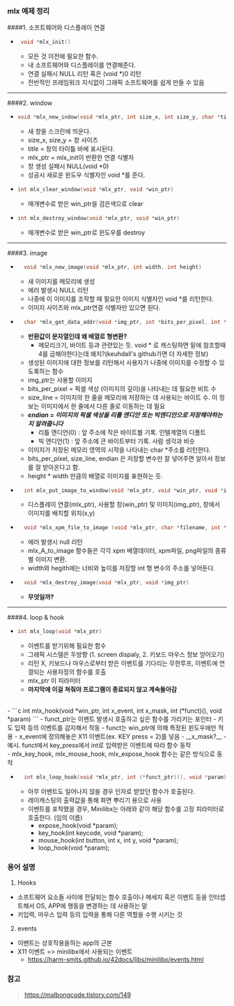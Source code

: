 ### mlx 예제 정리
####1. 소프트웨어와 디스플레이 연결
 - ```c
	void *mlx_init()
   ```
    - 모든 것 이전에 필요한 함수.
    - 내 소프트웨어와 디스플레이를 연결해준다.
    - 연결 실패시 NULL 리턴 혹은 (void *)0 리턴
	- 전반적인 프레임워크 지식없이 그래픽 소프트웨어를 쉽게 만들 수 있음
___
####2. window
  - ```c
  	void *mlx_new_indow(void *mlx_ptr, int size_x, int size_y, char *title)
	```
    - 새 창을 스크린에 띄운다.
    - size_x, size_y = 창 사이즈
    - title = 창의 타이틀 바에 표시된다.
    - mlx_ptr = mlx_init이 반환한 연결 식별자
    - 창 생성 실패시 NULL(void *0)
    - 성공시 새로운 윈도우 식별자인 void *를 준다.
  - ```c
  	int mlx_clear_window(void *mlx_ptr, void *win_ptr)
	```
	- 매개변수로 받은 win_ptr을 검은색으로 clear
  - ```c
  	int mlx_destroy_window(void *mlx_ptr, void *win_ptr)
	``` 
	- 매개변수로 받은 win_ptr로 윈도우를 destroy
___
####3. image
- ```c
	void *mlx_new_image(void *mlx_ptr, int width, int height)
  ```
	- 새 이미지를 메모리에 생성
	- 에러 발생시 NULL 리턴
	- 나중에 이 이미지를 조작할 때 필요한 이미지 식별자인 void *를 리턴한다.
	- 이미지 사이즈와 mlx_ptr연결 식별자만 있으면 된다.
- ```c
	char *mlx_get_data_addr(void *img_ptr, int *bits_per_pixel, int *size_line, int *endian)
	```
	- __반환값이 문자열인데 왜 배열로 형변환?__
		- 메모리크기, 바이트 등과 관련있는 듯. void * 로 캐스팅하면 밑에 참조할때 4를 곱해야한다는데 왜지?(keuhdall's github가면 더 자세한 정보)
	- 생성된 이미지에 대한 정보를 리턴해서 사용자가 나중에 이미지를 수정할 수 있도록하는 함수
	- img_ptr는 사용할 이미지
	- bits_per_pixel = 픽셀 색상 (이미지의 깊이)을 나타내는 데 필요한 비트 수
	- size_line = 이미지의 한 줄을 메모리에 저장하는 데 사용되는 바이트 수. 이 정보는 이미지에서 한 줄에서 다른 줄로 이동하는 데 필요
	- ___endian = 이미지의 픽셀 색상을 리틀 엔디안 또는 빅엔디안으로 저장해야하는 지 알려줍니다___ 
		- 리틀 엔디언(0) : 앞 주소에 작은 바이트붵 기록. 인텔계열의 디폴트
		- 빅 엔디언(1) : 앞 주소에 큰 바이트부터 기록. 사람 생각과 비슷
	- 이미지가 저장된 메모리 영역의 시작을 나타내는 char *주소를 리턴한다.
	- bits_per_pixel, size_line, endian 은 저장할 변수만 잘 넣어주면 알아서 정보를 잘 받아온다고 함.
	- height * width 만큼의 배열로 이미지를 표현하는 듯.
- ```c
	int mlx_put_image_to_window(void *mlx_ptr, void *win_ptr, void *img_ptr, int x, int y)
	```
	- 디스플레이 연결(mlx_ptr), 사용할 창(win_ptr) 및 이미지(img_ptr), 창에서 이미지를 배치할 위치(x,y)
- ```c
	void *mlx_xpm_file_to_image (void *mlx_ptr, char *filename, int *width, int *height);
	```
	- 에러 발생시 null 리턴
	- mlx_A_to_image 함수들은 각각 xpm 배열데이터, xpm파일, png파일의 종류 별 이미지 변환.
	- width와 hegith에는 너비와 높이를 저장할 int 형 변수의 주소를 넣어둔다.
- ```c
	void *mlx_destroy_image(void *mlx_ptr, void *img_ptr)
	```
	- __무엇일까?__
___
####4. loop & hook
- ```c
  int mlx_loop(void *mlx_ptr)
  ```
    - 이벤트를 받기위해 필요한 함수
	- 그래픽 시스템은 두방향 (1. screen dispaly, 2. 키보드 마우스 정보 얻어오기)
    - 리턴 X, 키보드나 마우스로부터 받은 이벤트를 기다리는 무한루프, 이벤트에 연결되는 사용자정의 함수를 호출
    - mlx_ptr 이 피라미터
	- __마지막에 이걸 쳐줘야 프로그램이 종료되지 않고 계속돌아감__
<br>
-	```c
	int mlx_hook(void *win_ptr, int x_event, int x_mask, int (*funct)(), void *param)
	```
	- funct_ptr는 이벤트 발생시 호출하고 싶은 함수를 가리키는 포인터
	- 키도 입력 등의 이벤트를 감지해서 작동
	- funct는 win_ptr에 의해 특정된 윈도우에만 적용
	- x_event에 정의해놓은 X11 이벤트(ex. KEY press = 2)를 넣음
	- __x_mask?__
	- 예시. funct에서 key_press에서 int로 입력받은 이벤트에 따라 함수 동작
<br>
- mlx_key_hook, mlx_mouse_hook, mlx_expose_hook 함수는 같은 방식으로 동작
<br>

- ```c
	int mlx_loop_hook(void *mlx_ptr, int (*funct_ptr)(), void *param)
	```
	- 아무 이벤트도 일어나지 않을 경우 인자로 받았던 함수가 호출된다.
	- 레이캐스팅의 출력값을 통해 화면 뿌리기 용으로 사용
	- 이벤트를 포착했을 경우, Minilibx는 아래와 같이 해당 함수를 고정 피라미터로 호출한다. (임의 이름)
		- expose_hook(void *param);
		- key_hook(int keycode, void *param);
		- mouse_hook(int button, int x, int y, void *param);
		- loop_hook(void *param);

### 용어 설명
1. Hooks
- 소프트웨어 요소들 사이에 전달되는 함수 호출이나 메세지 혹은 이벤트 등을 인터셉트해서 OS, APP에 행동을 변경하는 데 사용하는 말
- 키입력, 마우스 입력 등의 입력을 통해 다른 역할을 수행 시키는 것

2. events
- 이벤트는 상호작용을하는 app의 근본
- X11 이벤트 => minilibx에서 사용되는 이벤트
	- https://harm-smits.github.io/42docs/libs/minilibx/events.html

### 참고
> https://malbongcode.tistory.com/149